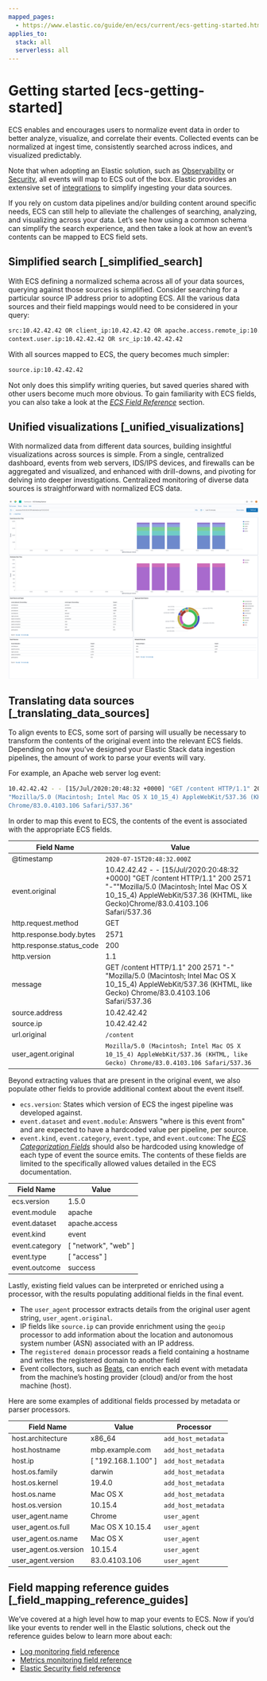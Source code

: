```yaml
---
mapped_pages:
  - https://www.elastic.co/guide/en/ecs/current/ecs-getting-started.html
applies_to:
  stack: all
  serverless: all
---
```


# Getting started [ecs-getting-started]

ECS enables and encourages users to normalize event data in order to better analyze, visualize, and correlate their events. Collected events can be normalized at ingest time, consistently searched across indices, and visualized predictably.

Note that when adopting an Elastic solution, such as [Observability](https://www.elastic.co/observability) or [Security](https://www.elastic.co/security), all events will map to ECS out of the box. Elastic provides an extensive set of [integrations](https://www.elastic.co/integrations) to simplify ingesting your data sources.

If you rely on custom data pipelines and/or building content around specific needs, ECS can still help to alleviate the challenges of searching, analyzing, and visualizing across your data. Let’s see how using a common schema can simplify the search experience, and then take a look at how an event’s contents can be mapped to ECS field sets.


## Simplified search [_simplified_search]

With ECS defining a normalized schema across all of your data sources, querying against those sources is simplified. Consider searching for a particular source IP address prior to adopting ECS. All the various data sources and their field mappings would need to be considered in your query:

```sh
src:10.42.42.42 OR client_ip:10.42.42.42 OR apache.access.remote_ip:10.42.42.42 OR
context.user.ip:10.42.42.42 OR src_ip:10.42.42.42
```

With all sources mapped to ECS, the query becomes much simpler:

```sh
source.ip:10.42.42.42
```

Not only does this simplify writing queries, but saved queries shared with other users become much more obvious. To gain familiarity with ECS fields, you can also take a look at the [*ECS Field Reference*](/reference/ecs-field-reference.md) section.


## Unified visualizations [_unified_visualizations]

With normalized data from different data sources, building insightful visualizations across sources is simple. From a single, centralized dashboard, events from web servers, IDS/IPS devices, and firewalls can be aggregated and visualized, and enhanced with drill-downs, and pivoting for delving into deeper investigations. Centralized monitoring of diverse data sources is straightforward with normalized ECS data.

![Simplify visualization using ECS](../images/ecs-getting-started-dashboard.png "")


## Translating data sources [_translating_data_sources]

To align events to ECS, some sort of parsing will usually be necessary to transform the contents of the original event into the relevant ECS fields. Depending on how you’ve designed your Elastic Stack data ingestion pipelines, the amount of work to parse your events will vary.

For example, an Apache web server log event:

```sh
10.42.42.42 - - [15/Jul/2020:20:48:32 +0000] "GET /content HTTP/1.1" 200 2571 "-"
"Mozilla/5.0 (Macintosh; Intel Mac OS X 10_15_4) AppleWebKit/537.36 (KHTML, like Gecko)
Chrome/83.0.4103.106 Safari/537.36"
```

In order to map this event to ECS, the contents of the event is associated with the appropriate ECS fields.

| Field Name | Value |
| --- | --- |
| @timestamp | `2020-07-15T20:48:32.000Z` |
| event.original | 10.42.42.42 - - [15/Jul/2020:20:48:32 +0000] "GET /content HTTP/1.1" 200 2571 "-""Mozilla/5.0 (Macintosh; Intel Mac OS X 10_15_4) AppleWebKit/537.36 (KHTML, like Gecko)Chrome/83.0.4103.106 Safari/537.36 |
| http.request.method | GET |
| http.response.body.bytes | 2571 |
| http.response.status_code | 200 |
| http.version | 1.1 |
| message | GET /content HTTP/1.1" 200 2571 "-" "Mozilla/5.0 (Macintosh; Intel Mac OS X 10_15_4) AppleWebKit/537.36 (KHTML, like Gecko) Chrome/83.0.4103.106 Safari/537.36 |
| source.address | 10.42.42.42 |
| source.ip | 10.42.42.42 |
| url.original | `/content` |
| user_agent.original | `Mozilla/5.0 (Macintosh; Intel Mac OS X 10_15_4) AppleWebKit/537.36 (KHTML, like Gecko) Chrome/83.0.4103.106 Safari/537.36` |

Beyond extracting values that are present in the original event, we also populate other fields to provide additional context about the event itself.

* `ecs.version`: States which version of ECS the ingest pipeline was developed against.
* `event.dataset` and `event.module`: Answers "where is this event from" and are expected to have a hardcoded value per pipeline, per source.
* `event.kind`, `event.category`, `event.type`, and `event.outcome`: The [*ECS Categorization Fields*](/reference/ecs-category-field-values-reference.md) should also be hardcoded using knowledge of each type of event the source emits. The contents of these fields are limited to the specifically allowed values detailed in the ECS documentation.

| Field Name | Value |
| --- | --- |
| ecs.version | 1.5.0 |
| event.module | apache |
| event.dataset | apache.access |
| event.kind | event |
| event.category | [ "network", "web" ] |
| event.type | [ "access" ] |
| event.outcome | success |

Lastly, existing field values can be interpreted or enriched using a processor, with the results populating additional fields in the final event.

* The `user_agent` processor extracts details from the original user agent string, `user_agent.original`.
* IP fields like `source.ip` can provide enrichment using the `geoip` processor to add information about the location and autonomous system number (ASN) associated with an IP address.
* The `registered domain` processor reads a field containing a hostname and writes the registered domain to another field
* Event collectors, such as [Beats](beats://reference/index.md), can enrich each event with metadata from the machine’s hosting provider (cloud) and/or from the host machine (host).

Here are some examples of additional fields processed by metadata or parser processors.

| Field Name | Value | Processor |
| --- | --- | --- |
| host.architecture | x86_64 | `add_host_metadata` |
| host.hostname | mbp.example.com | `add_host_metadata` |
| host.ip | [ "192.168.1.100" ] | `add_host_metadata` |
| host.os.family | darwin | `add_host_metadata` |
| host.os.kernel | 19.4.0 | `add_host_metadata` |
| host.os.name | Mac OS X | `add_host_metadata` |
| host.os.version | 10.15.4 | `add_host_metadata` |
| user_agent.name | Chrome | `user_agent` |
| user_agent.os.full | Mac OS X 10.15.4 | `user_agent` |
| user_agent.os.name | Mac OS X | `user_agent` |
| user_agent.os.version | 10.15.4 | `user_agent` |
| user_agent.version | 83.0.4103.106 | `user_agent` |


## Field mapping reference guides [_field_mapping_reference_guides]

We’ve covered at a high level how to map your events to ECS. Now if you’d like your events to render well in the Elastic solutions, check out the reference guides below to learn more about each:

* [Log monitoring field reference](docs-content://reference/observability/fields-and-object-schemas/logs-app-fields.md)
* [Metrics monitoring field reference](docs-content://reference/observability/fields-and-object-schemas/metrics-app-fields.md)
* [Elastic Security field reference](docs-content://reference/security/fields-and-object-schemas/siem-field-reference.md)


